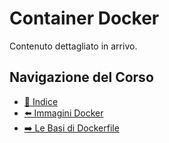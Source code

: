 # Container Docker

Contenuto dettagliato in arrivo.

## Navigazione del Corso
- [📑 Indice](../../README.md)
- [⬅️ Immagini Docker](./Docker-Images.md)
- [➡️ Le Basi di Dockerfile](./Dockerfile-Basics.md)
